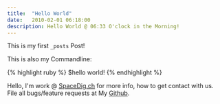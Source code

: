 ```yaml
---
title:  "Hello World"
date:   2010-02-01 06:18:00
description: Hello World @ 06:33 O'clock in the Morning!
---
```


This is my first  `_posts`  Post! 

This is also my Commandline: 

{% highlight ruby %}
$hello world!
{% endhighlight %}



 Hello, I'm work @ [SpaceDig.ch][spacedig] for more info, how to get contact with us. File all bugs/feature requests at My  [Github][jekyll-gh].

[jekyll-gh]: https://github.com/spaceg
[spacedig]:    http://spacedig.ch
